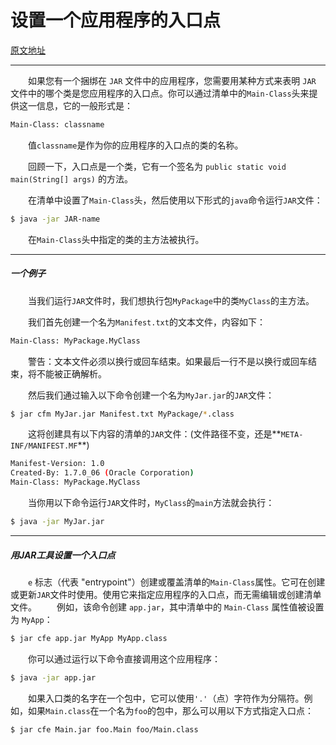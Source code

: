 # 设置一个应用程序的入口点

[原文地址](https://docs.oracle.com/javase/tutorial/deployment/jar/appman.html)



---



&emsp;&emsp;如果您有一个捆绑在 `JAR` 文件中的应用程序，您需要用某种方式来表明 `JAR` 文件中的哪个类是您应用程序的入口点。你可以通过清单中的`Main-Class`头来提供这一信息，它的一般形式是：

```bash
Main-Class: classname
```

&emsp;&emsp;值`classname`是作为你的应用程序的入口点的类的名称。

&emsp;&emsp;回顾一下，入口点是一个类，它有一个签名为 `public static void main(String[] args)` 的方法。

&emsp;&emsp;在清单中设置了`Main-Class`头，然后使用以下形式的`java`命令运行`JAR`文件：

```bash
$ java -jar JAR-name
```

&emsp;&emsp;在`Main-Class`头中指定的类的主方法被执行。



---



##### 一个例子

&emsp;&emsp;当我们运行`JAR`文件时，我们想执行包`MyPackage`中的类`MyClass`的主方法。

&emsp;&emsp;我们首先创建一个名为`Manifest.txt`的文本文件，内容如下：

```bash
Main-Class: MyPackage.MyClass
```

&emsp;&emsp;警告：文本文件必须以换行或回车结束。如果最后一行不是以换行或回车结束，将不能被正确解析。

&emsp;&emsp;然后我们通过输入以下命令创建一个名为`MyJar.jar`的`JAR`文件：

```bash
$ jar cfm MyJar.jar Manifest.txt MyPackage/*.class
```

&emsp;&emsp;这将创建具有以下内容的清单的`JAR`文件：(文件路径不变，还是**`META-INF/MANIFEST.MF`**)

```bash
Manifest-Version: 1.0
Created-By: 1.7.0_06 (Oracle Corporation)
Main-Class: MyPackage.MyClass

```

&emsp;&emsp;当你用以下命令运行`JAR`文件时，`MyClass`的`main`方法就会执行：

```bash
$ java -jar MyJar.jar
```



---



##### 用JAR工具设置一个入口点

&emsp;&emsp;`e` 标志（代表 "entrypoint"）创建或覆盖清单的`Main-Class`属性。它可在创建或更新`JAR`文件时使用。使用它来指定应用程序的入口点，而无需编辑或创建清单文件。
&emsp;&emsp;例如，该命令创建 `app.jar`，其中清单中的 `Main-Class` 属性值被设置为 `MyApp`：

```bash
$ jar cfe app.jar MyApp MyApp.class
```

&emsp;&emsp;你可以通过运行以下命令直接调用这个应用程序：

```bash
$ java -jar app.jar
```

&emsp;&emsp;如果入口类的名字在一个包中，它可以使用`'.'`（点）字符作为分隔符。例如，如果`Main.class`在一个名为`foo`的包中，那么可以用以下方式指定入口点：

```bash
$ jar cfe Main.jar foo.Main foo/Main.class
```

